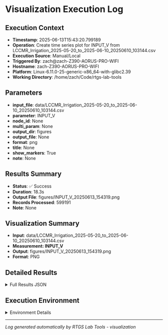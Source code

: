 # Visualization Execution Log

## Execution Context
- **Timestamp**: 2025-06-13T15:43:20.799189
- **Operation**: Create time series plot for INPUT_V from LCCMR_Irrigation_2025-05-20_to_2025-06-10_20250610_103144.csv
- **Execution Source**: Manual/Local
- **Triggered By**: zach@zach-Z390-AORUS-PRO-WIFI
- **Hostname**: zach-Z390-AORUS-PRO-WIFI
- **Platform**: Linux-6.11.0-25-generic-x86_64-with-glibc2.39
- **Working Directory**: /home/zach/Code/rtgs-lab-tools

## Parameters
- **input_file**: data/LCCMR_Irrigation_2025-05-20_to_2025-06-10_20250610_103144.csv
- **parameter**: INPUT_V
- **node_id**: None
- **multi_param**: None
- **output_dir**: figures
- **output_file**: None
- **format**: png
- **title**: None
- **show_markers**: True
- **note**: None

## Results Summary
- **Status**: ✅ Success
- **Duration**: 18.3s
- **Output File**: figures/INPUT_V_20250613_154319.png
- **Records Processed**: 599191
- **Note**: None

## Visualization Summary
- **Input**: data/LCCMR_Irrigation_2025-05-20_to_2025-06-10_20250610_103144.csv
- **Measurement: INPUT_V**
- **Output**: figures/INPUT_V_20250613_154319.png
- **Format**: PNG

## Detailed Results
<details>
<summary>Full Results JSON</summary>

```json
{
  "success": true,
  "output_file": "figures/INPUT_V_20250613_154319.png",
  "records_processed": 599191,
  "start_time": "2025-06-13T15:43:02.542705",
  "end_time": "2025-06-13T15:43:20.799178",
  "note": null
}
```
</details>

## Execution Environment
<details>
<summary>Environment Details</summary>

```json
{
  "timestamp": "2025-06-13T15:43:20.799189",
  "user": "zach",
  "hostname": "zach-Z390-AORUS-PRO-WIFI",
  "platform": "Linux-6.11.0-25-generic-x86_64-with-glibc2.39",
  "python_version": "3.12.3",
  "working_directory": "/home/zach/Code/rtgs-lab-tools",
  "script_path": "/home/zach/Code/rtgs-lab-tools/src/rtgs_lab_tools/visualization/cli.py",
  "tool_name": "visualization",
  "environment_variables": {
    "CI": "false",
    "GITHUB_ACTIONS": "false",
    "GITHUB_ACTOR": null,
    "GITHUB_WORKFLOW": null,
    "GITHUB_RUN_ID": null,
    "MCP_SESSION": "false",
    "MCP_USER": null
  },
  "execution_source": "Manual/Local",
  "triggered_by": "zach@zach-Z390-AORUS-PRO-WIFI"
}
```
</details>

---
*Log generated automatically by RTGS Lab Tools - visualization*
